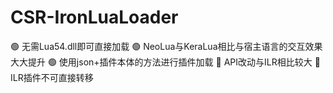 # CSR-IronLuaLoader

🟢 无需Lua54.dll即可直接加载
🟢 NeoLua与KeraLua相比与宿主语言的交互效果大大提升
🟢 使用json+插件本体的方法进行插件加载
🔴 API改动与ILR相比较大
🔴 ILR插件不可直接转移


